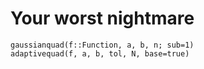 # Your worst nightmare

```@docs
gaussianquad(f::Function, a, b, n; sub=1)
adaptivequad(f, a, b, tol, N, base=true)
```